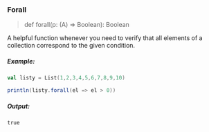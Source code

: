 ### Forall

> def forall(p: (A) ⇒ Boolean): Boolean

A helpful function whenever you need to verify that all elements of a collection correspond to the given condition.

##### Example:

```scala
val listy = List(1,2,3,4,5,6,7,8,9,10)

println(listy.forall(el => el > 0))
```

##### Output:
```
true
```
